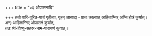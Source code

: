 +++
title = "०६ औपासनादि"

+++
ततो वारि-पूरित-पात्रं गृहीत्वा, गृहम् आसाद्य - प्रातः कालवत् आहिताग्निर् अग्नि होत्रं कुर्यात्।  
अन्-आहिताग्निर् औपासनं कुर्यात्,  
ततः श्री-विष्णु-सहस्र-नाम-पारायणं कुर्यात्।
